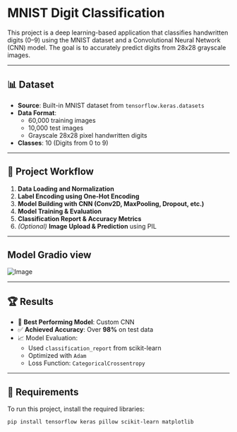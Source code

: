 # **MNIST Digit Classification**

This project is a deep learning-based application that classifies handwritten digits (0–9) using the MNIST dataset and a Convolutional Neural Network (CNN) model. The goal is to accurately predict digits from 28x28 grayscale images.

---

## 📊 Dataset

- **Source**: Built-in MNIST dataset from `tensorflow.keras.datasets`
- **Data Format**:
  - 60,000 training images
  - 10,000 test images
  - Grayscale 28x28 pixel handwritten digits
- **Classes**: 10 (Digits from 0 to 9)

---

## 🔁 Project Workflow

1. **Data Loading and Normalization**
2. **Label Encoding using One-Hot Encoding**
3. **Model Building with CNN (Conv2D, MaxPooling, Dropout, etc.)**
4. **Model Training & Evaluation**
5. **Classification Report & Accuracy Metrics**
6. *(Optional)* **Image Upload & Prediction** using PIL

---
## Model Gradio view




![Image](https://github.com/user-attachments/assets/80007fd6-f5f2-4a9a-9be3-9ffb37dbb6bd)




---
## 🏆 Results

- 🧠 **Best Performing Model**: Custom CNN
- ✅ **Achieved Accuracy**: Over **98%** on test data
- 📈 Model Evaluation:
  - Used `classification_report` from scikit-learn
  - Optimized with `Adam`
  - Loss Function: `CategoricalCrossentropy`

---

## 🧪 Requirements

To run this project, install the required libraries:

```bash
pip install tensorflow keras pillow scikit-learn matplotlib
